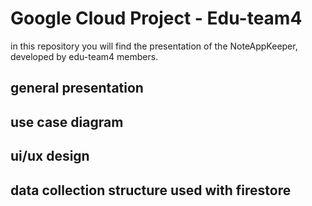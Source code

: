 # Google Cloud Project - Edu-team4
in this repository you will find the presentation of the NoteAppKeeper, developed by edu-team4 members.
## general presentation
## use case diagram
## ui/ux design
## data collection structure used with firestore




